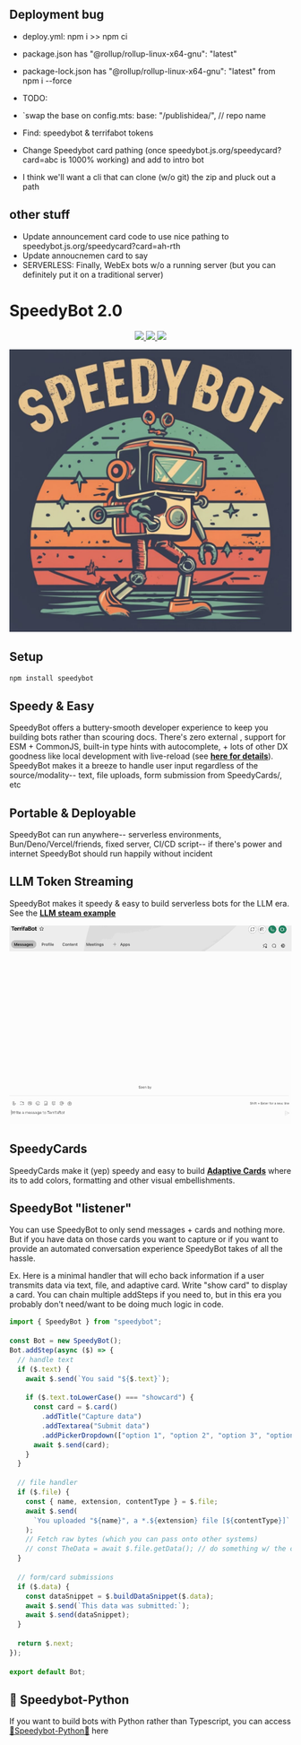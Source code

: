## Deployment bug

- deploy.yml: npm i >> npm ci
- package.json has "@rollup/rollup-linux-x64-gnu": "latest"
- package-lock.json has "@rollup/rollup-linux-x64-gnu": "latest" from npm i --force

- TODO:
- `swap the base on config.mts: base: "/publishidea/", // repo name
- Find: speedybot & terrifabot tokens
- Change Speedybot card pathing (once speedybot.js.org/speedycard?card=abc is 1000% working) and add to intro bot
- I think we'll want a cli that can clone (w/o git) the zip and pluck out a path

## other stuff

- Update announcement card code to use nice pathing to speedybot.js.org/speedycard?card=ah-rth
- Update annoucnemen card to say
- SERVERLESS: Finally, WebEx bots w/o a running server (but you can definitely put it on a traditional server)

# SpeedyBot 2.0

<p align="center">
  <a href="https://www.npmjs.org/package/element-plus">
    <img src="https://img.shields.io/npm/v/speedybot.svg" />
  </a>
  <a href="https://github.com/element-plus/element-plus">
    <img src="https://img.shields.io/badge/node-%20%3E%3D%2016-47c219" />
  </a>
  <a href="https://npmcharts.com/compare/element-plus?minimal=true">
    <img src="https://img.shields.io/npm/dm/speedybot.svg" />
  </a>
</p>

<img src="https://raw.githubusercontent.com/valgaze/speedybot-utils/main/assets/memes/logo4.jpeg?raw=true" />

## Setup

```
npm install speedybot
```

## Speedy & Easy

SpeedyBot offers a buttery-smooth developer experience to keep you building bots rather than scouring docs. There's zero external , support for ESM + CommonJS, built-in type hints with autocomplete, + lots of other DX goodness like local development with live-reload (see **[here for details](https://github.com/valgaze/speedybot/tree/deploy/examples/speedybot-starter)**). SpeedyBot makes it a breeze to handle user input regardless of the source/modality-- text, file uploads, form submission from SpeedyCards/, etc

## Portable & Deployable

SpeedyBot can run anywhere-- serverless environments, Bun/Deno/Vercel/friends, fixed server, CI/CD script-- if there's power and internet SpeedyBot should run happily without incident

## LLM Token Streaming

SpeedyBot makes it speedy & easy to build serverless bots for the LLM era. See the **[LLM steam example](https://github.com/valgaze/speedybot/tree/deploy/examples)**

<img src="https://github.com/valgaze/speedybot-utils/blob/main/assets/memes/demos/llm_stream.gif?raw=true" />

## SpeedyCards

SpeedyCards make it (yep) speedy and easy to build **[Adaptive Cards](https://adaptivecards.io)** where its to add colors, formatting and other visual embellishments.

## SpeedyBot "listener"

You can use SpeedyBot to only send messages + cards and nothing more. But if you have data on those cards you want to capture or if you want to provide an automated conversation experience SpeedyBot takes of all the hassle.

Ex. Here is a minimal handler that will echo back information if a user transmits data via text, file, and adaptive card. Write "show card" to display a card. You can chain multiple addSteps if you need to, but in this era you probably don't need/want to be doing much logic in code.

```ts
import { SpeedyBot } from "speedybot";

const Bot = new SpeedyBot();
Bot.addStep(async ($) => {
  // handle text
  if ($.text) {
    await $.send(`You said "${$.text}`);

    if ($.text.toLowerCase() === "showcard") {
      const card = $.card()
        .addTitle("Capture data")
        .addTextarea("Submit data")
        .addPickerDropdown(["option 1", "option 2", "option 3", "option 4"]);
      await $.send(card);
    }
  }

  // file handler
  if ($.file) {
    const { name, extension, contentType } = $.file;
    await $.send(
      `You uploaded "${name}", a *.${extension} file [${contentType}]`
    );
    // Fetch raw bytes (which you can pass onto other systems)
    // const TheData = await $.file.getData(); // do something w/ the contents/bytes
  }

  // form/card submissions
  if ($.data) {
    const dataSnippet = $.buildDataSnippet($.data);
    await $.send(`This data was submitted:`);
    await $.send(dataSnippet);
  }

  return $.next;
});

export default Bot;
```

## 🐍 Speedybot-Python

If you want to build bots with Python rather than Typescript, you can access [🐍Speedybot-Python🐍](https://pypi.org/project/speedybot) here
